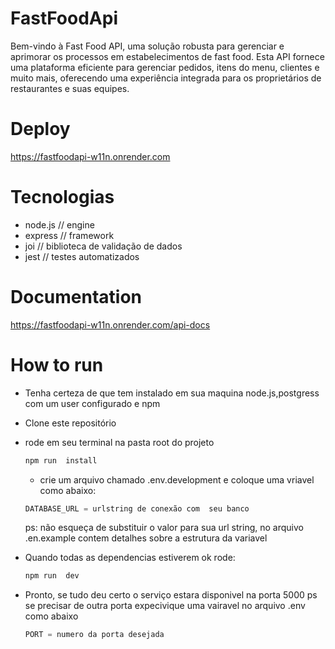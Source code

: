 # FastFoodApi

Bem-vindo à Fast Food API, uma solução robusta para gerenciar e aprimorar os processos em estabelecimentos de fast food. 
Esta API fornece uma plataforma eficiente para gerenciar pedidos, itens do menu, clientes e muito mais, oferecendo uma 
experiência integrada para os proprietários de restaurantes e suas equipes.

# Deploy 

 https://fastfoodapi-w11n.onrender.com


# Tecnologias

- node.js // engine
- express // framework
- joi // biblioteca de validação de dados
- jest // testes  automatizados

# Documentation
https://fastfoodapi-w11n.onrender.com/api-docs

# How to  run 

- Tenha  certeza de que tem  instalado  em  sua maquina node.js,postgress com  um  user configurado e  npm
- Clone este  repositório
- rode em  seu  terminal  na pasta  root do  projeto
  ``````powershell
  npm run  install
  ``````

  - crie um  arquivo  chamado .env.development e coloque uma vriavel como  abaixo:
  ``````powershell
  DATABASE_URL = urlstring de conexão com  seu banco
  ``````
  ps: não  esqueça  de substituir o  valor para  sua url  string, no  arquivo .en.example contem  detalhes  sobre a estrutura da variavel
- Quando  todas as  dependencias estiverem ok rode:
  ``````powershell
  npm run  dev
  ``````
- Pronto,  se tudo  deu certo  o  serviço estara  disponivel  na porta 5000
  ps  se precisar  de outra porta  expecivique uma  vairavel no arquivo .env como  abaixo
  ``````powershell
  PORT = numero da porta desejada
  ``````









